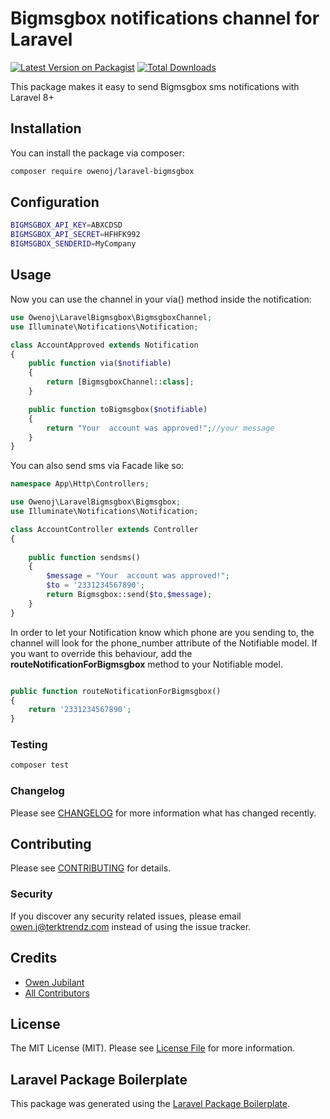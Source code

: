 # Bigmsgbox notifications channel for Laravel

[![Latest Version on Packagist](https://img.shields.io/packagist/v/owenoj/laravel-bigmsgbox.svg?style=flat-square)](https://packagist.org/packages/owenoj/laravel-bigmsgbox)
[![Total Downloads](https://img.shields.io/packagist/dt/owenoj/laravel-bigmsgbox.svg?style=flat-square)](https://packagist.org/packages/owenoj/laravel-bigmsgbox)

This package makes it easy to send Bigmsgbox sms notifications with Laravel 8+

## Installation

You can install the package via composer:

```bash
composer require owenoj/laravel-bigmsgbox
```
## Configuration

```bash
BIGMSGBOX_API_KEY=ABXCDSD
BIGMSGBOX_API_SECRET=HFHFK992
BIGMSGBOX_SENDERID=MyCompany
```
## Usage
Now you can use the channel in your via() method inside the notification:


```php
use Owenoj\LaravelBigmsgbox\BigmsgboxChannel;
use Illuminate\Notifications\Notification;

class AccountApproved extends Notification
{
    public function via($notifiable)
    {
        return [BigmsgboxChannel::class];
    }

    public function toBigmsgbox($notifiable)
    {
        return "Your  account was approved!";//your message
    }
}
```
You can also send sms via Facade like so:
```php
namespace App\Http\Controllers;

use Owenoj\LaravelBigmsgbox\Bigmsgbox;
use Illuminate\Notifications\Notification;

class AccountController extends Controller
{
    
    public function sendsms()
    {
        $message = "Your  account was approved!";
        $to = '2331234567890';
        return Bigmsgbox::send($to,$message);
    }
}
```
 In order to let your Notification know which phone are you sending to, the channel will look for the phone_number attribute of the Notifiable model. If you want to override this behaviour, add the **routeNotificationForBigmsgbox** method to your Notifiable model.
```php

public function routeNotificationForBigmsgbox()
{
    return '2331234567890';
}

```
### Testing

```bash
composer test
```

### Changelog

Please see [CHANGELOG](CHANGELOG.md) for more information what has changed recently.

## Contributing

Please see [CONTRIBUTING](CONTRIBUTING.md) for details.

### Security

If you discover any security related issues, please email owen.j@terktrendz.com instead of using the issue tracker.

## Credits

-   [Owen Jubilant ](https://github.com/owenoj)
-   [All Contributors](../../contributors)

## License

The MIT License (MIT). Please see [License File](LICENSE.md) for more information.

## Laravel Package Boilerplate

This package was generated using the [Laravel Package Boilerplate](https://laravelpackageboilerplate.com).
